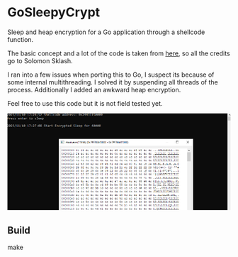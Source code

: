 # GoSleepyCrypt

Sleep and heap encryption for a Go application through a shellcode function.

The basic concept and a lot of the code is taken from [here](https://github.com/SolomonSklash/SleepyCrypt), so all the credits go to Solomon Sklash.

I ran into a few issues when porting this to Go, I suspect its because of some internal multithreading. I solved it by suspending all threads of the process. Additionally I added an awkward heap encryption.

Feel free to use this code but it is not field tested yet.

![](/screenshot/screen.png?raw=true "")

## Build
make